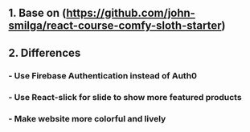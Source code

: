 ## 1. Base on (https://github.com/john-smilga/react-course-comfy-sloth-starter)
## 2. Differences
### - Use Firebase Authentication instead of Auth0
### - Use React-slick for slide to show more featured products
### - Make website more colorful and lively